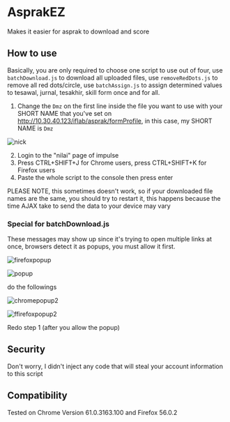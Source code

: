 # AsprakEZ
Makes it easier for asprak to download and score

## How to use
Basically, you are only required to choose one script to use out of four, use `batchDownload.js` to download all uploaded files, use `removeRedDots.js` to remove all red dots/circle, use `batchAssign.js` to assign determined values to tesawal, jurnal, tesakhir, skill form once and for all.

1. Change the `Dmz` on the first line inside the file you want to use with your SHORT NAME that you've set on http://10.30.40.123/iflab/asprak/formProfile, in this case, my SHORT NAME is `Dmz`

![nick](https://user-images.githubusercontent.com/4760947/32130756-8522fa4a-bbc8-11e7-8e2d-b85e2885d485.png)

2. Login to the "nilai" page of impulse
3. Press CTRL+SHIFT+J for Chrome users, press CTRL+SHIFT+K for Firefox users
4. Paste the whole script to the console then press enter

PLEASE NOTE, this sometimes doesn't work, so if your downloaded file names are the same, you should try to restart it, this happens because the time AJAX take to send the data to your device may vary

### Special for batchDownload.js
These messages may show up since it's trying to open multiple links at once, browsers detect it as popups, you must allow it first.

![firefoxpopup](https://user-images.githubusercontent.com/4760947/32130562-d0365a08-bbc4-11e7-9af5-ce767afcd1de.png)

![popup](https://user-images.githubusercontent.com/4760947/32130563-d06864d0-bbc4-11e7-8897-b26c4bc77262.png)

do the followings

![chromepopup2](https://user-images.githubusercontent.com/4760947/32130560-cfcded1a-bbc4-11e7-86b9-bab41e9073e6.png)

![ffirefoxpopup2](https://user-images.githubusercontent.com/4760947/32130561-d0042f6a-bbc4-11e7-9442-ba8e4dafaa3f.png)

Redo step 1 (after you allow the popup)

## Security
Don't worry, I didn't inject any code that will steal your account information to this script

## Compatibility
Tested on Chrome Version 61.0.3163.100 and Firefox 56.0.2

